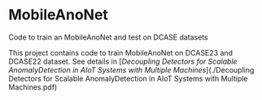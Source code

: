 # MobileAnoNet
Code to train an MobileAnoNet and test on DCASE datasets

This project contains code to train MobileAnoNet on DCASE23 and DCASE22 dataset. See details in [*Decoupling Detectors for Scalable AnomalyDetection in AIoT Systems with Multiple Machines*](./Decoupling Detectors for Scalable AnomalyDetection in AIoT Systems with Multiple Machines.pdf)
